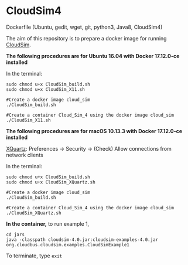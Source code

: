 # CloudSim4
Dockerfile (Ubuntu, gedit, wget, git, python3, Java8, CloudSim4)

The aim of this repository is to prepare a docker image for running [CloudSim](http://www.cloudbus.org/cloudsim/).

**The following procedures are for Ubuntu 16.04 with Docker 17.12.0-ce installed**

In the terminal:
```
sudo chmod u+x CloudSim_build.sh
sudo chmod u+x CloudSim_X11.sh 

#Create a docker image cloud_sim
./CloudSim_build.sh 

#Create a container Cloud_Sim_4 using the docker image cloud_sim
./CloudSim_X11.sh 
```
**The following procedures are for macOS 10.13.3 with Docker 17.12.0-ce installed**

[XQuartz](https://www.xquartz.org/): Preferences -> Security -> (Check) Allow connections from network clients

In the terminal:
```
sudo chmod u+x CloudSim_build.sh
sudo chmod u+x CloudSim_XQuartz.sh 

#Create a docker image cloud_sim
./CloudSim_build.sh 

#Create a container Cloud_Sim_4 using the docker image cloud_sim
./CloudSim_XQuartz.sh 
```
**In the container,** to run example 1,
```
cd jars
java -classpath cloudsim-4.0.jar:cloudsim-examples-4.0.jar org.cloudbus.cloudsim.examples.CloudSimExample1
```

To terminate, type ```exit```

